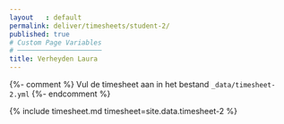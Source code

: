```yaml
---
layout   : default
permalink: deliver/timesheets/student-2/
published: true
# Custom Page Variables
# ─────────────────────
title: Verheyden Laura
---
```

{%- comment %}
Vul de timesheet aan in het bestand `_data/timesheet-2.yml`
{%- endcomment %}

{% include timesheet.md timesheet=site.data.timesheet-2 %}